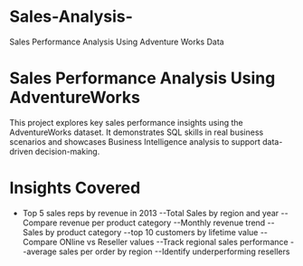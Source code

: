 # Sales-Analysis-
Sales Performance Analysis Using Adventure Works Data
# Sales Performance Analysis Using AdventureWorks

This project explores key sales performance insights using the AdventureWorks dataset. It demonstrates SQL skills in real business scenarios and showcases Business Intelligence analysis to support data-driven decision-making.

# Insights Covered
- Top 5 sales reps by revenue in 2013 
--Total Sales by region and year
--Compare revenue per product category
--Monthly revenue trend 
--Sales by product category
--top 10 customers by lifetime value 
--Compare ONline vs Reseller values
--Track regional sales performance
--average sales per order by region
--Identify underperforming resellers


